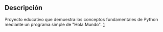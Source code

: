 ## Descripción  
Proyecto educativo que demuestra los conceptos fundamentales de Python mediante un programa simple de "Hola Mundo". [1](#0-0) 
